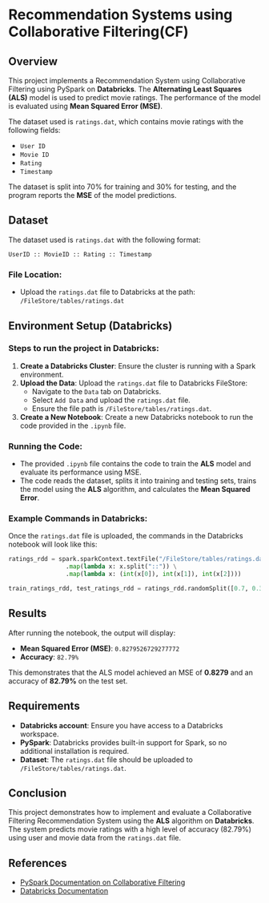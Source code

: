 # Recommendation Systems using Collaborative Filtering(CF)

## Overview

This project implements a Recommendation System using Collaborative Filtering using PySpark on **Databricks**. The **Alternating Least Squares (ALS)** model is used to predict movie ratings. The performance of the model is evaluated using **Mean Squared Error (MSE)**.

The dataset used is `ratings.dat`, which contains movie ratings with the following fields:
- `User ID`
- `Movie ID`
- `Rating`
- `Timestamp`

The dataset is split into 70% for training and 30% for testing, and the program reports the **MSE** of the model predictions.

## Dataset

The dataset used is `ratings.dat` with the following format:
```
UserID :: MovieID :: Rating :: Timestamp
```

### File Location:
- Upload the `ratings.dat` file to Databricks at the path: `/FileStore/tables/ratings.dat`

## Environment Setup (Databricks)

### Steps to run the project in **Databricks**:
1. **Create a Databricks Cluster**: Ensure the cluster is running with a Spark environment.
2. **Upload the Data**: Upload the `ratings.dat` file to Databricks FileStore:
   - Navigate to the `Data` tab on Databricks.
   - Select `Add Data` and upload the `ratings.dat` file.
   - Ensure the file path is `/FileStore/tables/ratings.dat`.
3. **Create a New Notebook**: Create a new Databricks notebook to run the code provided in the `.ipynb` file.

### Running the Code:
- The provided `.ipynb` file contains the code to train the **ALS** model and evaluate its performance using MSE.
- The code reads the dataset, splits it into training and testing sets, trains the model using the **ALS** algorithm, and calculates the **Mean Squared Error**.

### Example Commands in Databricks:
Once the `ratings.dat` file is uploaded, the commands in the Databricks notebook will look like this:
```python
ratings_rdd = spark.sparkContext.textFile("/FileStore/tables/ratings.dat") \
                .map(lambda x: x.split("::")) \
                .map(lambda x: (int(x[0]), int(x[1]), int(x[2])))

train_ratings_rdd, test_ratings_rdd = ratings_rdd.randomSplit([0.7, 0.3], seed=10)
```

## Results

After running the notebook, the output will display:
- **Mean Squared Error (MSE)**: `0.8279526729277772`
- **Accuracy**: `82.79%`

This demonstrates that the ALS model achieved an MSE of **0.8279** and an accuracy of **82.79%** on the test set.

## Requirements

- **Databricks account**: Ensure you have access to a Databricks workspace.
- **PySpark**: Databricks provides built-in support for Spark, so no additional installation is required.
- **Dataset**: The `ratings.dat` file should be uploaded to `/FileStore/tables/ratings.dat`.

## Conclusion

This project demonstrates how to implement and evaluate a Collaborative Filtering Recommendation System using the **ALS** algorithm on **Databricks**. The system predicts movie ratings with a high level of accuracy (82.79%) using user and movie data from the `ratings.dat` file.

## References

- [PySpark Documentation on Collaborative Filtering](https://spark.apache.org/docs/latest/mllib-collaborative-filtering.html)
- [Databricks Documentation](https://docs.databricks.com/)
